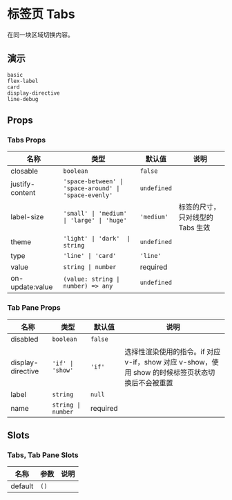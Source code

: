 # 标签页 Tabs
在同一块区域切换内容。
## 演示
```demo
basic
flex-label
card
display-directive
line-debug
```

## Props
### Tabs Props
|名称|类型|默认值|说明|
|-|-|-|-|
|closable|`boolean`|`false`||
|justify-content|`'space-between' \| 'space-around' \| 'space-evenly'`|`undefined`||
|label-size|`'small' \| 'medium' \| 'large' \| 'huge'`|`'medium'`|标签的尺寸，只对线型的 Tabs 生效|
|theme|`'light' \| 'dark'  \| string`|`undefined`||
|type|`'line' \| 'card'`|`'line'`||
|value|`string \| number`|required||
|on-update:value|`(value: string \| number) => any`|`undefined`||

### Tab Pane Props
|名称|类型|默认值|说明|
|-|-|-|-|
|disabled|`boolean`|`false`||
|display-directive|`'if' \| 'show'`|`'if'`|选择性渲染使用的指令。if 对应 v-if，show 对应 v-show，使用 show 的时候标签页状态切换后不会被重置|
|label|`string`|`null`||
|name|`string \| number`|required||

## Slots
### Tabs, Tab Pane Slots
|名称|参数|说明|
|-|-|-|
|default|`()`||